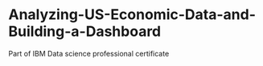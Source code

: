 # Analyzing-US-Economic-Data-and-Building-a-Dashboard
Part of IBM Data science professional certificate 
